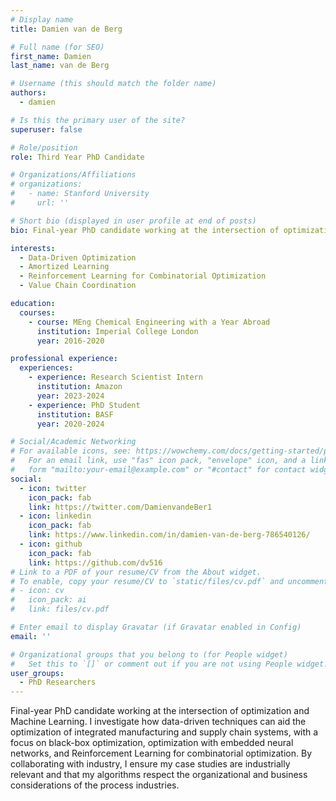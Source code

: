 ```yaml
---
# Display name
title: Damien van de Berg

# Full name (for SEO)
first_name: Damien
last_name: van de Berg

# Username (this should match the folder name)
authors:
  - damien

# Is this the primary user of the site?
superuser: false

# Role/position
role: Third Year PhD Candidate

# Organizations/Affiliations
# organizations:
#   - name: Stanford University
#     url: ''

# Short bio (displayed in user profile at end of posts)
bio: Final-year PhD candidate working at the intersection of optimization and Machine Learning. I investigate how data-driven techniques can aid the optimization of integrated manufacturing and supply chain systems, with a focus on black-box optimization, optimization with embedded neural networks, and Reinforcement Learning for combinatorial optimization. By collaborating with industry, I ensure my case studies are industrially relevant and that my algorithms respect the organizational and business considerations of the process industries.

interests:
  - Data-Driven Optimization
  - Amortized Learning
  - Reinforcement Learning for Combinatorial Optimization
  - Value Chain Coordination

education:
  courses:
    - course: MEng Chemical Engineering with a Year Abroad
      institution: Imperial College London
      year: 2016-2020

professional experience:
  experiences:
    - experience: Research Scientist Intern
      institution: Amazon
      year: 2023-2024
    - experience: PhD Student
      institution: BASF
      year: 2020-2024

# Social/Academic Networking
# For available icons, see: https://wowchemy.com/docs/getting-started/page-builder/#icons
#   For an email link, use "fas" icon pack, "envelope" icon, and a link in the
#   form "mailto:your-email@example.com" or "#contact" for contact widget.
social:
  - icon: twitter
    icon_pack: fab
    link: https://twitter.com/DamienvandeBer1
  - icon: linkedin
    icon_pack: fab
    link: https://www.linkedin.com/in/damien-van-de-berg-786540126/
  - icon: github
    icon_pack: fab
    link: https://github.com/dv516
# Link to a PDF of your resume/CV from the About widget.
# To enable, copy your resume/CV to `static/files/cv.pdf` and uncomment the lines below.
# - icon: cv
#   icon_pack: ai
#   link: files/cv.pdf

# Enter email to display Gravatar (if Gravatar enabled in Config)
email: ''

# Organizational groups that you belong to (for People widget)
#   Set this to `[]` or comment out if you are not using People widget.
user_groups:
  - PhD Researchers
---
```


Final-year PhD candidate working at the intersection of optimization and Machine Learning. I investigate how data-driven techniques can aid the optimization of integrated manufacturing and supply chain systems, with a focus on black-box optimization, optimization with embedded neural networks, and Reinforcement Learning for combinatorial optimization. By collaborating with industry, I ensure my case studies are industrially relevant and that my algorithms respect the organizational and business considerations of the process industries.